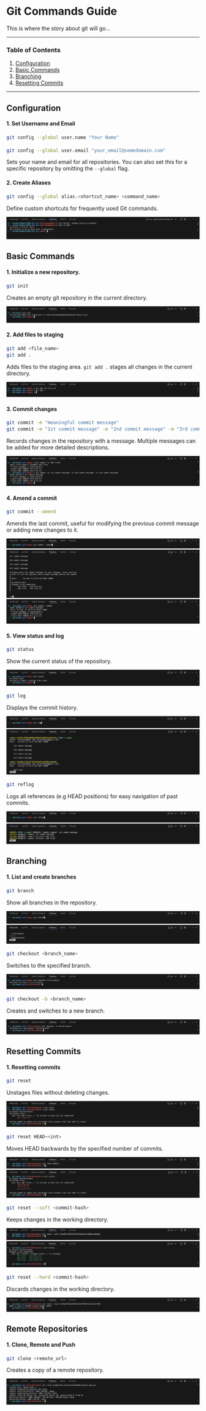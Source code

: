 # Git Commands Guide

This is where the story about git will go...

---

### Table of Contents

1. [Configuration](#configuration)
2. [Basic Commands](#basic-commands)
3. [Branching](#branching)
4. [Resetting Commits](#resetting-commits)

---

## Configuration

#### 1. Set Username and Email

```bash
git config --global user.name "Your Name"

git config --global user.email "your_email@somedomain.com"
```

Sets your name and email for all repositories. You can also set this for a specific repository by omitting the `--global` flag.

#### 2. Create Aliases

```bash
git config --global alias.<shortcut_name> <command_name>
```

Define custom shortcuts for frequently used Git commands.

![git alias](screenshots/git-alias.png)

## Basic Commands

#### 1. Initialize a new repository.

```bash
git init
```

Creates an empty git repository in the current directory.

![git init](screenshots/git-init.png)

#### 2. Add files to staging

```bash
git add <file_name>
git add .
```

Adds files to the staging area. `git add .` stages all changes in the current directory.

![git add](screenshots/git-add.png)

#### 3. Commit changes

```bash
git commit -m "meaningful commit message"
git commit -m "1st commit message" -m "2nd commit message" -m "3rd commit message"
```

Records changes in the repository with a message. Multiple messages can be added for more detailed descriptions.

![git commit](screenshots/git-commit.png)

#### 4. Amend a commit

```bash
git commit --amend
```

Amends the last commit, useful for modifying the previous commit message or adding new changes to it.

![git amend](screenshots/git-amend-1.png)
![git amend](screenshots/git-amend-2.png)
![git amend](screenshots/git-amend-3.png)

#### 5. View status and log

```bash
git status
```

Show the current status of the repository.

![git status](screenshots/git-status.png)

```bash
git log
```

Displays the commit history.

![git log](screenshots/git-log-1.png)
![git log](screenshots/git-log-2.png)

```bash
git reflog
```

Logs all references (e.g HEAD positions) for easy navigation of past commits.

![git reflog](screenshots/git-reflog-1.png)
![git reflog](screenshots/git-ref-log-2.png)

## Branching

#### 1. List and create branches

```bash
git branch
```

Show all branches in the repository.

![git branch](screenshots/git-branch-1.png)
![git branch](screenshots/git-branch-2.png)

```bash
git checkout <branch_name>
```

Switches to the specified branch.

![git checkout](screenshots/git-checkout.png)

```bash
git checkout -b <branch_name>
```

Creates and switches to a new branch.

![git checkout -b](screenshots/git-create-checkout.png)

## Resetting Commits

#### 1. Resetting commits

```bash
git reset
```

Unstages files without deleting changes.

![git reset](screenshots/git-reset.png)

```bash
git reset HEAD~<int>
```

Moves HEAD backwards by the specified number of commits.

![git reset-head-int](screenshots/git-reset-head-int.png)
![git reset-head-status](screenshots/git-reset-head-status.png)

```bash
git reset --soft <commit-hash>
```

Keeps changes in the working directory.

![git reset --soft hash](screenshots/git-reset-soft-hash-1.png)
![git reset --soft hash](screenshots/git-reset-soft-hash-2.png)

```bash
git reset --hard <commit-hash>
```

Discards changes in the working directory.

![git reset --hard hash](screenshots/git-reset-hard.png)

## Remote Repositories

#### 1. Clone, Remote and Push

```bash
git clone <remote_url>
```

Creates a copy of a remote repository.

![git clone remote_url](screenshots/git-clone.png)
